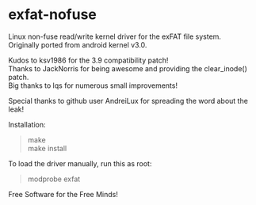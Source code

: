 exfat-nofuse
============

Linux non-fuse read/write kernel driver for the exFAT file system.<br />
Originally ported from android kernel v3.0.


Kudos to ksv1986 for the 3.9 compatibility patch!<br />
Thanks to JackNorris for being awesome and providing the clear_inode() patch.<br />
Big thanks to lqs for numerous small improvements!


Special thanks to github user AndreiLux for spreading the word about the leak!<br />


Installation:
> make<br />
> make install

To load the driver manually, run this as root:
> modprobe exfat


Free Software for the Free Minds!

